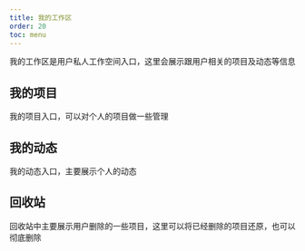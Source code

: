 ```yaml
---
title: 我的工作区
order: 20
toc: menu
---
```


我的工作区是用户私人工作空间入口，这里会展示跟用户相关的项目及动态等信息

## 我的项目

我的项目入口，可以对个人的项目做一些管理

## 我的动态

我的动态入口，主要展示个人的动态

## 回收站

回收站中主要展示用户删除的一些项目，这里可以将已经删除的项目还原，也可以彻底删除
